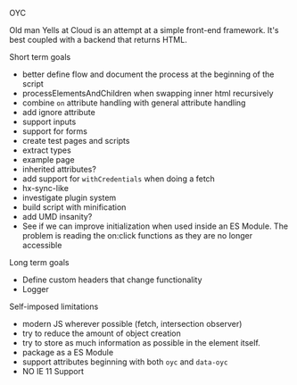 OYC

Old man Yells at Cloud is an attempt at a simple front-end framework. It's best coupled with a backend that returns HTML.

Short term goals
- better define flow and document the process at the beginning of the script
- processElementsAndChildren when swapping inner html recursively
- combine `on` attribute handling with general attribute handling
- add ignore attribute
- support inputs
- support for forms
- create test pages and scripts
- extract types
- example page
- inherited attributes?
- add support for `withCredentials` when doing a fetch
- hx-sync-like
- investigate plugin system
- build script with minification
- add UMD insanity?
- See if we can improve initialization when used inside an ES Module. The problem is reading the on:click functions as they are no longer accessible

Long term goals
- Define custom headers that change functionality
- Logger

Self-imposed limitations
- modern JS wherever possible (fetch, intersection observer)
- try to reduce the amount of object creation
- try to store as much information as possible in the element itself.
- package as a ES Module
- support attributes beginning with both `oyc` and `data-oyc`
- NO IE 11 Support